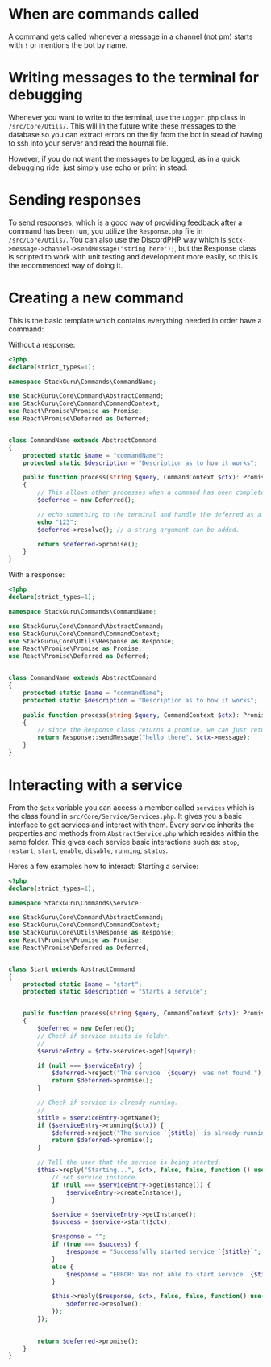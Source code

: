 # When are commands called
A command gets called whenever a message in a channel (not pm) starts with `!` or mentions the bot by name.

# Writing messages to the terminal for debugging
Whenever you want to write to the terminal, use the `Logger.php` class in `/src/Core/Utils/`. This will in the future write these messages to the database so you can extract errors on the fly from the bot in stead of having to ssh into your server and read the hournal file.

However, if you do not want the messages to be logged, as in a quick debugging ride, just simply use echo or print in stead.

# Sending responses
To send responses, which is a good way of providing feedback after a command has been run, you utilize the `Response.php` file in `/src/Core/Utils/`.
You can also use the DiscordPHP way which is `$ctx->message->channel->sendMessage("string here");`, but the Response class is scripted to work with unit testing and development more easily, so this is the recommended way of doing it.

# Creating a new command
This is the basic template which contains everything needed in order have a command:

Without a response:
```php
<?php
declare(strict_types=1);

namespace StackGuru\Commands\CommandName;

use StackGuru\Core\Command\AbstractCommand;
use StackGuru\Core\Command\CommandContext;
use React\Promise\Promise as Promise;
use React\Promise\Deferred as Deferred;


class CommandName extends AbstractCommand
{
    protected static $name = "commandName";
    protected static $description = "Description as to how it works";

    public function process(string $query, CommandContext $ctx): Promise
    {
    	// This allows other processes when a command has been completed.
    	$deferred = new Deferred();

    	// echo something to the terminal and handle the deferred as a success
    	echo "123";
    	$deferred->resolve(); // a string argument can be added.

    	return $deferred->promise();
    }
}
```

With a response:
```php
<?php
declare(strict_types=1);

namespace StackGuru\Commands\CommandName;

use StackGuru\Core\Command\AbstractCommand;
use StackGuru\Core\Command\CommandContext;
use StackGuru\Core\Utils\Response as Response;
use React\Promise\Promise as Promise;
use React\Promise\Deferred as Deferred;


class CommandName extends AbstractCommand
{
    protected static $name = "commandName";
    protected static $description = "Description as to how it works";

    public function process(string $query, CommandContext $ctx): Promise
    {
    	// since the Response class returns a promise, we can just return that.
    	return Response::sendMessage("hello there", $ctx->message);
    }
}
```

# Interacting with a service
From the `$ctx` variable you can access a member called `services` which is the class found in `src/Core/Service/Services.php`. It gives you a basic interface to get services and interact with them. Every service inherits the properties and methods from `AbstractService.php` which resides within the same folder. This gives each service basic interactions such as: `stop`, `restart`, `start`, `enable`, `disable`, `running`, `status`. 

Heres a few examples how to interact:
Starting a service:
```php
<?php
declare(strict_types=1);

namespace StackGuru\Commands\Service;

use StackGuru\Core\Command\AbstractCommand;
use StackGuru\Core\Command\CommandContext;
use StackGuru\Core\Utils\Response as Response;
use React\Promise\Promise as Promise;
use React\Promise\Deferred as Deferred;


class Start extends AbstractCommand
{
    protected static $name = "start";
    protected static $description = "Starts a service";


    public function process(string $query, CommandContext $ctx): Promise
    {
        $deferred = new Deferred();
    	// Check if service exists in folder.
    	//
    	$serviceEntry = $ctx->services->get($query);

    	if (null === $serviceEntry) {
            $deferred->reject("The service `{$query}` was not found.");
            return $deferred->promise();
    	}

    	// Check if service is already running.
    	// 
		$title = $serviceEntry->getName();
    	if ($serviceEntry->running($ctx)) {
            $deferred->reject("The service `{$title}` is already running. Run `!service status {$title}` for more.");
            return $deferred->promise();
    	}

    	// Tell the user that the service is being started.
    	$this->reply("Starting...", $ctx, false, false, function () use ($ctx, $serviceEntry, $title, $deferred) {
            // set service instance.
            if (null === $serviceEntry->getInstance()) {
                $serviceEntry->createInstance();
            }

	    	$service = $serviceEntry->getInstance();
	    	$success = $service->start($ctx);

    		$response = "";
    		if (true === $success) {
    			$response = "Successfully started service `{$title}`";
    		}
    		else {
    			$response = "ERROR: Was not able to start service `{$title}`";
    		}

            $this->reply($response, $ctx, false, false, function() use($deferred) {
                $deferred->resolve();
            });
    	});
        

        return $deferred->promise();
    }
}
```